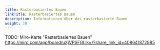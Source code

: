 ```yaml
---
title: Rasterbasiertes Bauen
linkTitle: Rasterbasiertes Bauen
description: Informationen über das rasterbasierte Bauen
weight: 30
---
```


TODO: Miro-Karte "Rasterbasiertes Bauen" https://miro.com/app/board/uXjVPSFGLlk=/?share_link_id=408641872985
